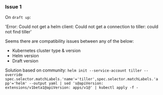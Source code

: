 ### Issue 1 

On `draft up`:

'Error: Could not get a helm client: Could not get a connection to tiller: could not find tiller'

Seems there are compatibility issues between any of the below:
- Kubernetes cluster type & version
- Helm version
- Draft version

Solution based on community: 
`
helm init --service-account tiller --override spec.selector.matchLabels.'name'='tiller',spec.selector.matchLabels.'app'='helm' --output yaml | sed 's@apiVersion: extensions/v1beta1@apiVersion: apps/v1@' | kubectl apply -f -
`
